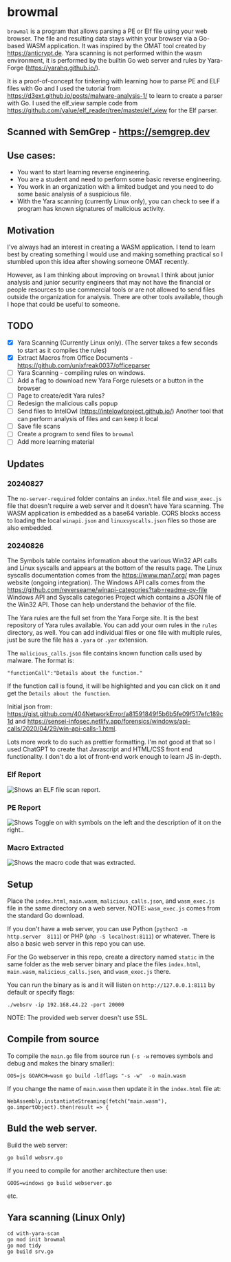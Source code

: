# browmal

`browmal` is a program that allows parsing a PE or Elf file using your web browser. The file and resulting data stays within your browser via a Go-based WASM application. It was inspired by the OMAT tool created by https://anticrypt.de. Yara scanning is not performed within the wasm environment, it is performed by the builtin Go web server and rules by Yara-Forge (https://yarahq.github.io/).

It is a proof-of-concept for tinkering with learning how to parse PE and ELF files with Go and I used the tutorial from https://d3ext.github.io/posts/malware-analysis-1/ to learn to create a parser with Go. I used the elf_view sample code from https://github.com/yalue/elf_reader/tree/master/elf_view for the Elf parser.

## Scanned with SemGrep - https://semgrep.dev

## Use cases:

- You want to start learning reverse engineering.
- You are a student and need to perform some basic reverse engineering.
- You work in an organization with a limited budget and you need to do some basic analysis of a suspicious file.
- With the Yara scanning (currently Linux only), you can check to see if a program has known signatures of malicious activity.

## Motivation

I've always had an interest in creating a WASM application. I tend to learn best by creating something I would use and making something practical so I stumbled upon this idea after showing someone OMAT recently.

However, as I am thinking about improving on `browmal` I think about junior analysis and junior security engineers that may not have the financial or people resources to use commercial tools or are not allowed to send files outside the organization for analysis. There are other tools available, though I hope that could be useful to someone.

## TODO

- [X] Yara Scanning (Currently Linux only). (The server takes a few seconds to start as it compiles the rules)
- [X] Extract Macros from Office Documents - https://github.com/unixfreak0037/officeparser
- [ ] Yara Scanning - compiling rules on windows.
- [ ] Add a flag to download new Yara Forge rulesets or a button in the browser
- [ ] Page to create/edit Yara rules?
- [ ] Redesign the malicious calls popup
- [ ] Send files to IntelOwl (https://intelowlproject.github.io/) Another tool that can perform analysis of files and can keep it local
- [ ] Save file scans
- [ ] Create a program to send files to `browmal`
- [ ] Add more learning material

## Updates

### 20240827
The `no-server-required` folder contains an `index.html` file and `wasm_exec.js` file that doesn't require a web server and it doesn't have Yara scanning. The WASM application is embedded as a base64 variable. CORS blocks access to loading the local `winapi.json` and `linuxsyscalls.json` files so those are also embedded.

### 20240826
The Symbols table contains information about the various Win32 API calls and Linux syscalls and appears at the bottom of the results page. The Linux syscalls documentation comes from the https://www.man7.org/ man pages website (ongoing integration). The Windows API calls comes from the https://github.com/reverseame/winapi-categories?tab=readme-ov-file Windows API and Syscalls categories Project which contains a JSON file of the Win32 API. Those can help understand the behavior of the file.

The Yara rules are the full set from the Yara Forge site. It is the best repository of Yara rules available. You can add your own rules in the `rules` directory, as well. You can add individual files or one file with multiple rules, just be sure the file has a `.yara` or `.yar` extension.

The `malicious_calls.json` file contains known function calls used by malware. The format is:

```
"functionCall":"Details about the function."
```
If the function call is found, it will be highlighted and you can click on it and get the `Details about the function`.

Initial json from: https://gist.github.com/404NetworkError/a81591849f5b6b5fe09f517efc189c1d and https://sensei-infosec.netlify.app/forensics/windows/api-calls/2020/04/29/win-api-calls-1.html.

Lots more work to do such as prettier formatting. I'm not good at that so I used ChatGPT to create that Javascript and HTML/CSS front end functionality.  I don't do a lot of front-end work enough to learn JS in-depth.

### Elf Report
![Shows an ELF file scan report.](/assets/elf.png?raw=true "Shows an ELF file scan report.")

###  PE Report
![Shows Toggle on with symbols on the left and the description of it on the right..](/assets/symbols.png?raw=true "Shows a Toggle on with symbols on the left and the description of it on the right.")

### Macro Extracted
![Shows the macro code that was extracted.](/assets/macro.png?raw=true "Shows the macro code that was extracted.")

## Setup

Place the `index.html`, `main.wasm`, `malicious_calls.json`, and `wasm_exec.js` file in the same directory on a web server. NOTE: `wasm_exec.js` comes from the standard Go download.

If you don't have a web server, you can use Python (`python3 -m http.server  8111`) or PHP (`php -S localhost:8111`) or whatever. There is also a basic web server in this repo you can use.

For the Go webserver in this repo, create a directory named `static` in the same folder as the web server binary and place the files `index.html`, `main.wasm`, `malicious_calls.json`, and `wasm_exec.js` there.

You can run the binary as is and it will listen on `http://127.0.0.1:8111` by default or specify flags:

`./websrv -ip 192.168.44.22 -port 20000`

NOTE: The provided web server doesn't use SSL.

## Compile from source

To compile the `main.go` file from source run (`-s -w` removes symbols and debug and makes the binary smaller):

```
OOS=js GOARCH=wasm go build -ldflags "-s -w"  -o main.wasm 
```

If you change the name of `main.wasm` then update it in the `index.html` file at:

```
WebAssembly.instantiateStreaming(fetch("main.wasm"), go.importObject).then(result => {
```

## Buld the web server.

Build the web server:

```
go build websrv.go
```
If you need to compile for another architecture then use:

```
GOOS=windows go build webserver.go
```
etc.

## Yara scanning (Linux Only)
```
cd with-yara-scan
go mod init browmal
go mod tidy
go build srv.go
